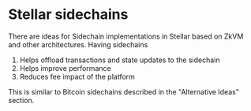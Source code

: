 # Stellar sidechains

There are ideas for Sidechain implementations in Stellar based on ZkVM and other architectures. Having sidechains 

1. Helps offload transactions and state updates to the sidechain
2. Helps improve performance
3. Reduces fee impact of the platform

This is similar to Bitcoin sidechains described in the "Alternative Ideas" section.

